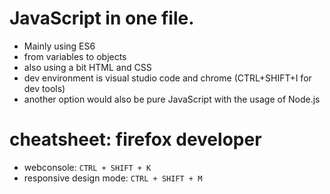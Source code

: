 # JavaScript in one file.
* Mainly using ES6
* from variables to objects
* also using a bit HTML and CSS
* dev environment is visual studio code and chrome (CTRL+SHIFT+I for dev tools)
* another option would also be pure JavaScript with the usage of Node.js

# cheatsheet: firefox developer
* webconsole: `CTRL + SHIFT + K`
* responsive design mode: `CTRL + SHIFT + M`
